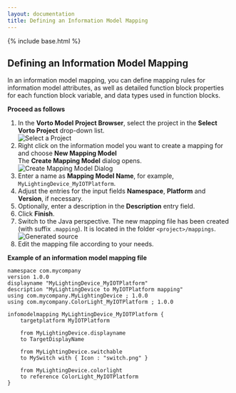 ```yaml
---
layout: documentation
title: Defining an Information Model Mapping
---
```

{% include base.html %}

## Defining an Information Model Mapping

In an information model mapping, you can define mapping rules for information model attributes, as well as detailed function block properties for each function block variable, and data types used in function blocks.

**Proceed as follows**

1. In the **Vorto Model Project Browser**, select the project in the **Select Vorto Project** drop-down list.  
   ![Select a Project]({{base}}/img/documentation/vorto_select_vorto_project.png)  
2. Right click on the information model you want to create a mapping for and choose **New Mapping Model**  
   The **Create Mapping Model** dialog opens.  
   ![Create Mapping Model Dialog]({{base}}/img//documentation/vorto_create_mapping_model_dialog.png)
3. Enter a name as **Mapping Model Name**, for example, `MyLightingDevice_MyIOTPlatform`.  
4. Adjust the entries for the input fields **Namespace**, **Platform** and **Version**, if necessary.
5. Optionally, enter a description in the **Description** entry field.
6. Click **Finish**.  
7. Switch to the Java perspective.
   The new mapping file has been created (with suffix `.mapping`). It is located in the folder `<project>/mappings`.  
   ![Generated source]({{base}}/img/documentation/vorto_create_information_model_mapping_model_source.png)
8. Edit the mapping file according to your needs.

**Example of an information model mapping file**

	namespace com.mycompany
	version 1.0.0
	displayname "MyLightingDevice_MyIOTPlatform"
	description "MyLightingDevice to MyIOTPlatform mapping"
	using com.mycompany.MyLightingDevice ; 1.0.0
	using com.mycompany.ColorLight_MyIOTPlatform ; 1.0.0
	
	infomodelmapping MyLightingDevice_MyIOTPlatform {
		targetplatform MyIOTPlatform
	
		from MyLightingDevice.displayname
		to TargetDisplayName
	
		from MyLightingDevice.switchable
		to MySwitch with { Icon : "switch.png" }
	
		from MyLightingDevice.colorlight
		to reference ColorLight_MyIOTPlatform
	}
